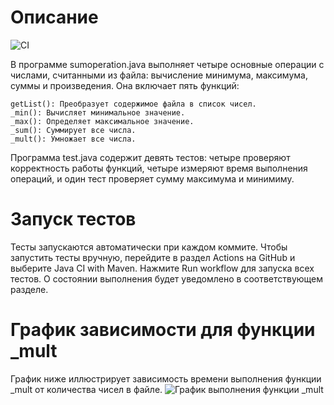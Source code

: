 # Описание

![CI](https://github.com/SalyukovSavely/tp_salyukov_savely/T32/actions/workflows/maven.yml/badge.svg)

В программе sumoperation.java выполняет четыре основные операции с числами, считанными из файла: вычисление минимума, максимума, суммы и произведения. Она включает пять функций:

    getList(): Преобразует содержимое файла в список чисел.
    _min(): Вычисляет минимальное значение.
    _max(): Определяет максимальное значение.
    _sum(): Суммирует все числа.
    _mult(): Умножает все числа.

Программа test.java содержит девять тестов: четыре проверяют корректность работы функций, четыре измеряют время выполнения операций, и один тест проверяет сумму максимума и минимиму.
# Запуск тестов

Тесты запускаются автоматически при каждом коммите. Чтобы запустить тесты вручную, перейдите в раздел Actions на GitHub и выберите Java CI with Maven. Нажмите Run workflow для запуска всех тестов. О состоянии выполнения будет уведомлено в соответствующем разделе.
# График зависимости для функции _mult

График ниже иллюстрирует зависимость времени выполнения функции _mult от количества чисел в файле. 
![График выполнения функции _mult](Диаграмма.png)
